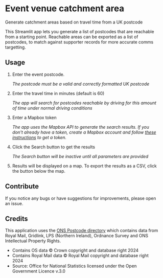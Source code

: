 # Event venue catchment area
Generate catchment areas based on travel time from a UK postcode

This Streamlit app lets you generate a list of postcodes that are reachable from a starting point. 
Reachable areas can be exported as a list of postcodes, to match against supporter records
for more accurate comms targetting. 

## Usage 
1. Enter the event postcode. 

   _The postcode must be a valid and correctly formatted UK postcode_

2. Enter the travel time in minutes (default is 60)

   _The app will search for postcodes reachable by driving for this amount of time
   under normal driving conditions_

3. Enter a Mapbox token

   _The app uses the Mapbox API to generate the search results. If you don't already
   have a token, create a Mapbox account and follow [these instructions](https://docs.mapbox.com/help/getting-started/access-tokens/) 
   to get a token._

4. Click the Search button to get the results 

   _The Search button will be inactive until all parameters are provided_

5. Results will be displayed on a map. To export the results as a CSV, click 
   the button below the map.


## Contribute
If you notice any bugs or have suggestions for improvements, please open an issue. 

## Credits
This application uses the [ONS Postcode directory](https://geoportal.statistics.gov.uk/datasets/a8a2d8d31db84ceea45b261bb7756771/about) which contains data from Royal Mail, Gridlink, LPS (Northern Ireland), Ordnance Survey and ONS Intellectual Property Rights.
* Contains OS data © Crown copyright and database right 2024
* Contains Royal Mail data © Royal Mail copyright and database right 2024
* Source: Office for National Statistics licensed under the Open Government Licence v.3.0
